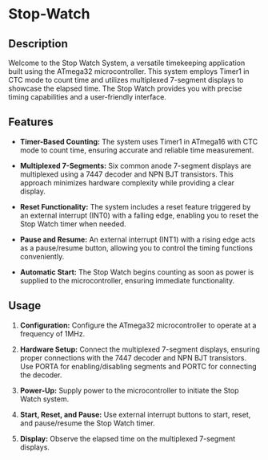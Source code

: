 # Stop-Watch

## Description

Welcome to the Stop Watch System, a versatile timekeeping application built using the ATmega32 microcontroller. This system employs Timer1 in CTC mode to count time and utilizes multiplexed 7-segment displays to showcase the elapsed time. The Stop Watch provides you with precise timing capabilities and a user-friendly interface.

## Features

- **Timer-Based Counting:** The system uses Timer1 in ATmega16 with CTC mode to count time, ensuring accurate and reliable time measurement.

- **Multiplexed 7-Segments:** Six common anode 7-segment displays are multiplexed using a 7447 decoder and NPN BJT transistors. This approach minimizes hardware complexity while providing a clear display.

- **Reset Functionality:** The system includes a reset feature triggered by an external interrupt (INT0) with a falling edge, enabling you to reset the Stop Watch timer when needed.

- **Pause and Resume:** An external interrupt (INT1) with a rising edge acts as a pause/resume button, allowing you to control the timing functions conveniently.

- **Automatic Start:** The Stop Watch begins counting as soon as power is supplied to the microcontroller, ensuring immediate functionality.

## Usage

1. **Configuration:** Configure the ATmega32 microcontroller to operate at a frequency of 1MHz.

2. **Hardware Setup:** Connect the multiplexed 7-segment displays, ensuring proper connections with the 7447 decoder and NPN BJT transistors. Use PORTA for enabling/disabling segments and PORTC for connecting the decoder.

3. **Power-Up:** Supply power to the microcontroller to initiate the Stop Watch system.

4. **Start, Reset, and Pause:** Use external interrupt buttons to start, reset, and pause/resume the Stop Watch timer.

5. **Display:** Observe the elapsed time on the multiplexed 7-segment displays.

